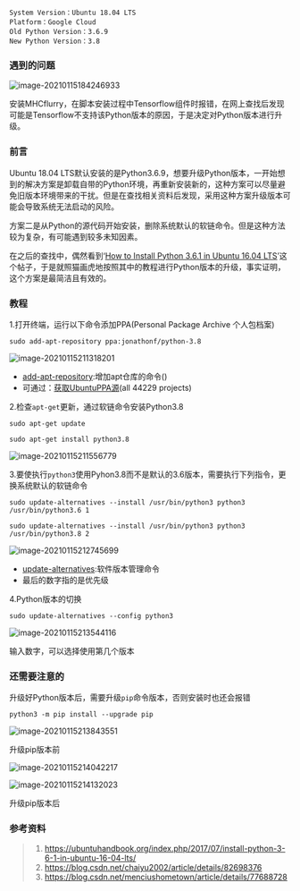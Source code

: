 ```
System Version：Ubuntu 18.04 LTS
Platform：Google Cloud
Old Python Version：3.6.9
New Python Version：3.8
```

### 遇到的问题

![image-20210115184246933](https://gitee.com/inimpasse/pictures/raw/master/2021/image-20210115184246933.png)

安装MHCflurry，在脚本安装过程中Tensorflow组件时报错，在网上查找后发现可能是Tensorflow不支持该Python版本的原因，于是决定对Python版本进行升级。

### 前言

Ubuntu 18.04 LTS默认安装的是Python3.6.9，想要升级Python版本，一开始想到的解决方案是卸载自带的Python环境，再重新安装新的，这种方案可以尽量避免旧版本环境带来的干扰。但是在查找相关资料后发现，采用这种方案升级版本可能会导致系统无法启动的风险。

方案二是从Python的源代码开始安装，删除系统默认的软链命令。但是这种方法较为复杂，有可能遇到较多未知因素。

在之后的查找中，偶然看到‘[How to Install Python 3.6.1 in Ubuntu 16.04 LTS](https://ubuntuhandbook.org/index.php/2017/07/install-python-3-6-1-in-ubuntu-16-04-lts/)’这个帖子，于是就照猫画虎地按照其中的教程进行Python版本的升级，事实证明，这个方案是最简洁且有效的。

### 教程

1.打开终端，运行以下命令添加PPA(Personal Package Archive 个人包档案)

```shell
sudo add-apt-repository ppa:jonathonf/python-3.8
```

![image-20210115211318201](https://gitee.com/inimpasse/pictures/raw/master/2021/image-20210115211318201.png)

- [add-apt-repository](http://manpages.ubuntu.com/manpages/trusty/man1/add-apt-repository.1.html):增加apt仓库的命令()
- 可通过：[获取UbuntuPPA源](https://launchpad.net/)(all 44229 projects)

2.检查`apt-get`更新，通过软链命令安装Python3.8

```shell
sudo apt-get update

sudo apt-get install python3.8
```

![image-20210115211556779](https://gitee.com/inimpasse/pictures/raw/master/2021/image-20210115211556779.png)

3.要使执行`python3`使用Pyhon3.8而不是默认的3.6版本，需要执行下列指令，更换系统默认的软链命令

```shell
sudo update-alternatives --install /usr/bin/python3 python3 /usr/bin/python3.6 1

sudo update-alternatives --install /usr/bin/python3 python3 /usr/bin/python3.8 2
```

![image-20210115212745699](https://gitee.com/inimpasse/pictures/raw/master/2021/image-20210115212745699.png)

- [update-alternatives](https://www.jianshu.com/p/08d08713f0d1):软件版本管理命令
- 最后的数字指的是优先级

4.Python版本的切换

```shell
sudo update-alternatives --config python3
```

![image-20210115213544116](https://gitee.com/inimpasse/pictures/raw/master/2021/image-20210115213544116.png)

输入数字，可以选择使用第几个版本

### 还需要注意的

升级好Python版本后，需要升级`pip`命令版本，否则安装时也还会报错

```shell
python3 -m pip install --upgrade pip
```

![image-20210115213843551](https://gitee.com/inimpasse/pictures/raw/master/2021/image-20210115213843551.png)

升级pip版本前

![image-20210115214042217](https://gitee.com/inimpasse/pictures/raw/master/2021/image-20210115214042217.png)

![image-20210115214132023](https://gitee.com/inimpasse/pictures/raw/master/2021/image-20210115214132023.png)

升级pip版本后

### 参考资料

> 1. https://ubuntuhandbook.org/index.php/2017/07/install-python-3-6-1-in-ubuntu-16-04-lts/
> 2. https://blog.csdn.net/chaiyu2002/article/details/82698376
> 3. https://blog.csdn.net/menciushometown/article/details/77688728

